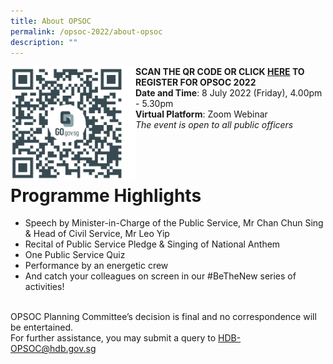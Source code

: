 ```yaml
---
title: About OPSOC
permalink: /opsoc-2022/about-opsoc
description: ""
---
```

<b>SCAN THE QR CODE<img src="/images/opsoc22-qr-registration.png" alt="QR Code" style="width:200px;" align="left"/>
	OR CLICK <a href="https://go.gov.sg/opsoc22-registration"><b>HERE</b></a> TO REGISTER FOR OPSOC 2022 </b><br>
<b>Date and Time</b>: 8 July 2022 (Friday), 4.00pm - 5.30pm<br>
<b>Virtual Platform</b>: Zoom Webinar<br>
<i>The event is open to all public officers</i><br>

<br> <br/>
# Programme Highlights

* Speech by Minister-in-Charge of the Public Service, Mr Chan Chun Sing & Head of Civil Service, Mr Leo Yip
* Recital of Public Service Pledge & Singing of National Anthem
* One Public Service Quiz
* Performance by an energetic crew
* And catch your colleagues on screen in our #BeTheNew series of activities!

<br>
OPSOC Planning Committee’s decision is final and no correspondence will be entertained.<br>
For further assistance, you may submit a query to <a href="mailto:HDB-OPSOC@hdb.gov.sg">HDB-OPSOC@hdb.gov.sg</a><br>
<br>